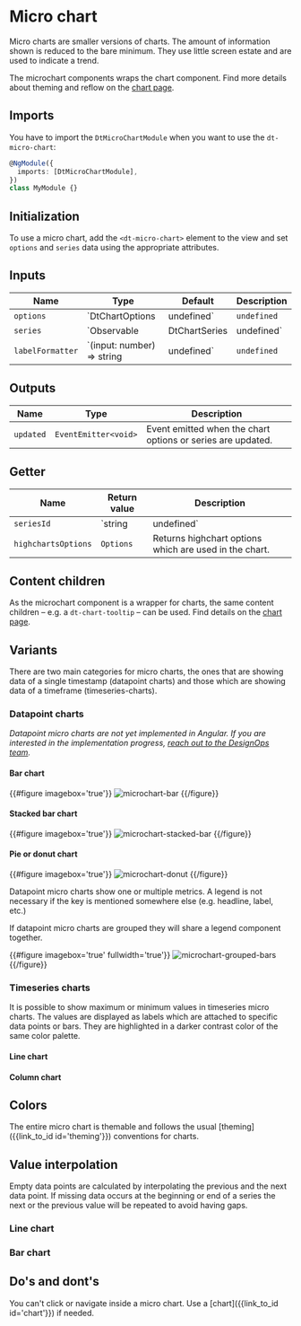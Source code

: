 # Micro chart

Micro charts are smaller versions of charts. The amount of information shown is
reduced to the bare minimum. They use little screen estate and are used to
indicate a trend.

<docs-source-example example="MicroChartDefaultExample" fullwidth="true"></docs-source-example>

The microchart components wraps the chart component. Find more details about
theming and reflow on the [chart page](/components/charts/).

## Imports

You have to import the `DtMicroChartModule` when you want to use the
`dt-micro-chart`:

```typescript
@NgModule({
  imports: [DtMicroChartModule],
})
class MyModule {}
```

## Initialization

To use a micro chart, add the `<dt-micro-chart>` element to the view and set
`options` and `series` data using the appropriate attributes.

## Inputs

| Name             | Type                                                    | Default     | Description                                                                                                                                                      |
| ---------------- | ------------------------------------------------------- | ----------- | ---------------------------------------------------------------------------------------------------------------------------------------------------------------- |
| `options`        | `DtChartOptions | undefined`                            | `undefined` | Sets options for the chart. `DtChartOptions` extends from `Highcharts.Options`, but removes the series property. The series property is passed as its own input. |
| `series`         | `Observable<DtChartSeries> | DtChartSeries | undefined` | `undefined` | Sets the series of the chart. The type can either be a stream of series data for continuous updates or a static array.                                           |
| `labelFormatter` | `(input: number) => string | undefined`                 | `undefined` | Sets the label formatter function for the min and max data point.                                                                                                |

## Outputs

| Name      | Type                 | Description                                                 |
| --------- | -------------------- | ----------------------------------------------------------- |
| `updated` | `EventEmitter<void>` | Event emitted when the chart options or series are updated. |

## Getter

| Name                | Return value         | Description                                                   |
| ------------------- | -------------------- | ------------------------------------------------------------- |
| `seriesId`          | `string | undefined` | Gets the series ID of the series currently used in the chart. |
| `highchartsOptions` | `Options`            | Returns highchart options which are used in the chart.        |

## Content children

As the microchart component is a wrapper for charts, the same content children –
e.g. a `dt-chart-tooltip` – can be used. Find details on the
[chart page](/components/charts/).

## Variants

There are two main categories for micro charts, the ones that are showing data
of a single timestamp (datapoint charts) and those which are showing data of a
timeframe (timeseries-charts).

### Datapoint charts

_Datapoint micro charts are not yet implemented in Angular. If you are
interested in the implementation progress,
[reach out to the DesignOps team](https://dynatrace.slack.com/messages/CJUCU3J6T)._

#### Bar chart

{{#figure imagebox='true'}}
![microchart-bar](https://d24pvdz4mvzd04.cloudfront.net/test/microchart-bar-206-e3d25d75c8.png)
{{/figure}}

#### Stacked bar chart

{{#figure imagebox='true'}}
![microchart-stacked-bar](https://d24pvdz4mvzd04.cloudfront.net/test/microchart-stacked-739-57f0371110.png)
{{/figure}}

#### Pie or donut chart

{{#figure imagebox='true'}}
![microchart-donut](https://d24pvdz4mvzd04.cloudfront.net/test/microchart-donut-339-9edbe58d0f.png)
{{/figure}}

Datapoint micro charts show one or multiple metrics. A legend is not necessary
if the key is mentioned somewhere else (e.g. headline, label, etc.)

If datapoint micro charts are grouped they will share a legend component
together.

{{#figure imagebox='true' fullwidth='true'}}
![microchart-grouped-bars](https://d24pvdz4mvzd04.cloudfront.net/test/microchart-grouped-bars-1604-03903594b1.png)
{{/figure}}

### Timeseries charts

It is possible to show maximum or minimum values in timeseries micro charts. The
values are displayed as labels which are attached to specific data points or
bars. They are highlighted in a darker contrast color of the same color palette.

#### Line chart

<docs-source-example example="MicroChartDefaultExample" fullwidth="true"></docs-source-example>

#### Column chart

<docs-source-example example="MicroChartColumnsExample" fullwidth="true"></docs-source-example>

<docs-source-example example="MicroChartStreamExample" fullwidth="true"></docs-source-example>

## Colors

The entire micro chart is themable and follows the usual
[theming]({{link_to_id id='theming'}}) conventions for charts.

## Value interpolation

Empty data points are calculated by interpolating the previous and the next data
point. If missing data occurs at the beginning or end of a series the next or
the previous value will be repeated to avoid having gaps.

### Line chart

<docs-source-example example="MicroChartInterpolatedExample" fullwidth="true"></docs-source-example>

### Bar chart

<docs-source-example example="MicroChartColumnsInterpolatedExample" fullwidth="true"></docs-source-example>

## Do's and dont's

You can't click or navigate inside a micro chart. Use a
[chart]({{link_to_id id='chart'}}) if needed.
